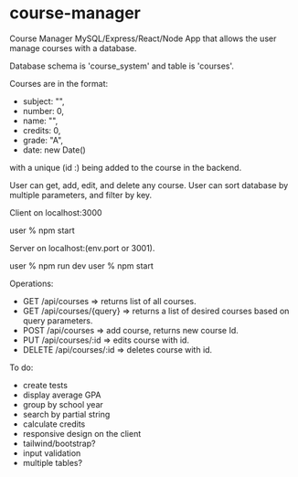 # course-manager
Course Manager MySQL/Express/React/Node App that allows the user manage courses with a database. 

Database schema is 'course_system' and table is 'courses'.

Courses are in the format:
- subject: "",
- number: 0,
- name: "",
- credits: 0,
- grade: "A",
- date: new Date()

with a unique (id :) being added to the course in the backend.

User can get, add, edit, and delete any course. User can sort database by multiple parameters, and filter by key.

Client on localhost:3000

user % npm start 

Server on localhost:(env.port or 3001).

user % npm run dev
user % npm start 

Operations:
- GET /api/courses => returns list of all courses.
- GET /api/courses/{query} => returns a list of desired courses based on query parameters.
- POST /api/courses => add course, returns new course Id.
- PUT /api/courses/:id => edits course with id.
- DELETE /api/courses/:id => deletes course with id.

To do: 
- create tests
- display average GPA
- group by school year
- search by partial string
- calculate credits
- responsive design on the client
- tailwind/bootstrap?
- input validation
- multiple tables?